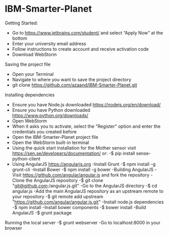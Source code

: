 # IBM-Smarter-Planet

Getting Started:
- Go to https://www.jetbrains.com/student/ and select “Apply Now” at the bottom
- Enter your university email address
- Follow instructions to create account and receive activation code
- Download WebStorm

Saving the project file
- Open your Terminal
- Navigate to where you want to save the project directory
- git clone https://github.com/azaand/IBM-Smarter-Planet.git

Installing dependencies
- Ensure you have Node.js downloaded https://nodejs.org/en/download/
- Ensure you have Python downloaded https://www.python.org/downloads/
- Open WebStorm
- When it asks you to activate, select the "Register" option and enter the credentials you created before
- Open the IBM-Smarter-Planet project file
- Open the WebStorm built-in terminal
- Using the quick start installation for the Mother sensor visit https://sen.se/developers/documentation/ or:
    -$ pip install sense-python-client
- Using AngularJS https://angularjs.org
    -Install Grunt
        -$ npm install -g grunt-cli
    -Install Bower
        -$ npm install -g bower
    -Building AngularJS
        -Visit https://github.com/angular/angular.js and fork the repository
        -Clone the AngularJS repository
            -$ git clone "git@github.com:<github username>/angular.js.git"
        -Go to the AngularJS directory
            -$ cd angular.js
        -Add the main AngularJS repository as an upstream remote to your repository
            -$ git remote add upstream "https://github.com/angular/angular.js.git"
        -Install node.js dependencies
            -$ npm install
        -Install bower components
            -$ bower install
        -Build AngularJS
            -$ grunt package

Running the local server
        -$ grunt webserver
        -Go to localhost:8000 in your browser